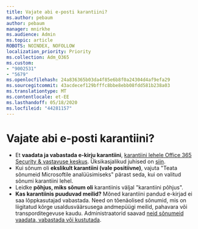 ```yaml
---
title: Vajate abi e-posti karantiini?
ms.author: pebaum
author: pebaum
manager: mnirkhe
ms.audience: Admin
ms.topic: article
ROBOTS: NOINDEX, NOFOLLOW
localization_priority: Priority
ms.collection: Adm_O365
ms.custom:
- "9002531"
- "5679"
ms.openlocfilehash: 24a836365b03da4f85e6b8f0a24304d4af9efa29
ms.sourcegitcommit: 43acdecef129bfffc8bbe8ebb08fdd581b238a03
ms.translationtype: MT
ms.contentlocale: et-EE
ms.lasthandoff: 05/18/2020
ms.locfileid: "44281157"
---
```

# <a name="need-help-with-email-quarantine"></a>Vajate abi e-posti karantiini?

- Et **vaadata ja vabastada e-kirju karantiini**, [karantiini lehele Office 365 Security & vastavuse keskus](https://protection.office.com/quarantine). Üksikasjalikud juhised on [siin](https://docs.microsoft.com/microsoft-365/security/office-365-security/find-and-release-quarantined-messages-as-a-user?view=o365-worldwide#view-your-quarantined-messages).
- Kui sõnum oli **ekslikult karantiini (vale positiivne)**, vajuta "Teata sõnumeid Microsoftile analüüsimiseks" pärast seda, kui on valitud sõnumi karantiini lehel. 
- Leidke **põhjus, miks sõnum oli** karantiinis väljal "karantiini põhjus".
- **Kas karantiinis puuduvad meilid?** Mõned karantiini pandud e-kirjad ei saa lõppkasutajad vabastada. Need on tõenäolised sõnumid, mis on liigitatud kõrge usaldusväärsusega andmepüügi meilid, pahavara või transporditegevuse kaudu. Administraatorid saavad [neid sõnumeid vaadata, vabastada või kustutada](https://docs.microsoft.com/microsoft-365/security/office-365-security/manage-quarantined-messages-and-files?view=o365-worldwide). 
